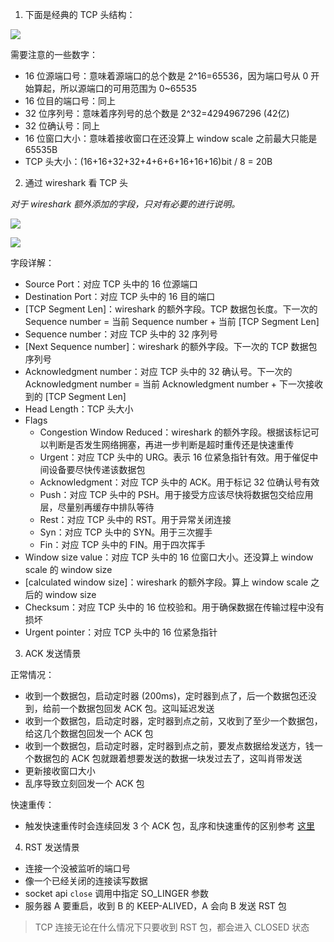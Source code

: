 1. 下面是经典的 TCP 头结构：

![](https://raw.githubusercontent.com/hsxhr-10/picture/master/TCP头.png)

需要注意的一些数字：

- 16 位源端口号：意味着源端口的总个数是 2^16=65536，因为端口号从 0 开始算起，所以源端口的可用范围为 0~65535
- 16 位目的端口号：同上
- 32 位序列号：意味着序列号的总个数是 2^32=4294967296 (42亿)
- 32 位确认号：同上
- 16 位窗口大小：意味着接收窗口在还没算上 window scale 之前最大只能是 65535B
- TCP 头大小：(16+16+32+32+4+6+6+16+16+16)bit / 8 = 20B

2. 通过 wireshark 看 TCP 头

*对于 wireshark 额外添加的字段，只对有必要的进行说明。*

![](https://raw.githubusercontent.com/hsxhr-10/picture/master/从wireshark看tcp头1.png)

![](https://raw.githubusercontent.com/hsxhr-10/picture/master/从wireshark看tcp头2.png)

字段详解：

- Source Port：对应 TCP 头中的 16 位源端口
- Destination Port：对应 TCP 头中的 16 目的端口
- [TCP Segment Len]：wireshark 的额外字段。TCP 数据包长度。下一次的 Sequence number = 当前 Sequence number + 当前 [TCP Segment Len]
- Sequence number：对应 TCP 头中的 32 序列号
- [Next Sequence number]：wireshark 的额外字段。下一次的 TCP 数据包序列号
- Acknowledgment number：对应 TCP 头中的 32 确认号。下一次的 Acknowledgment number = 当前 Acknowledgment number + 下一次接收到的 [TCP Segment Len]
- Head Length：TCP 头大小
- Flags
  - Congestion Window Reduced：wireshark 的额外字段。根据该标记可以判断是否发生网络拥塞，再进一步判断是超时重传还是快速重传
  - Urgent：对应 TCP 头中的 URG。表示 16 位紧急指针有效。用于催促中间设备要尽快传递该数据包
  - Acknowledgment：对应 TCP 头中的 ACK。用于标记 32 位确认号有效
  - Push：对应 TCP 头中的 PSH。用于接受方应该尽快将数据包交给应用层，尽量别再缓存中排队等待
  - Rest：对应 TCP 头中的 RST。用于异常关闭连接
  - Syn：对应 TCP 头中的 SYN。用于三次握手
  - Fin：对应 TCP 头中的 FIN。用于四次挥手
- Window size value：对应 TCP 头中的 16 位窗口大小。还没算上 window scale 的 window size
- [calculated window size]：wireshark 的额外字段。算上 window scale 之后的 window size
- Checksum：对应 TCP 头中的 16 位校验和。用于确保数据在传输过程中没有损坏
- Urgent pointer：对应 TCP 头中的 16 位紧急指针

3. ACK 发送情景

正常情况：

- 收到一个数据包，启动定时器 (200ms)，定时器到点了，后一个数据包还没到，给前一个数据包回发 ACK 包。这叫延迟发送
- 收到一个数据包，启动定时器，定时器到点之前，又收到了至少一个数据包，给这几个数据包回发一个 ACK 包
- 收到一个数据包，启动定时器，定时器到点之前，要发点数据给发送方，钱一个数据包的 ACK 包就跟着想要发送的数据一块发过去了，这叫肖带发送
- 更新接收窗口大小
- 乱序导致立刻回发一个 ACK 包

快速重传：

- 触发快速重传时会连续回发 3 个 ACK 包，乱序和快速重传的区别参考 [这里](https://github.com/hsxhr-10/blog/blob/master/Linux/【网络%20IO】--%20白话%20TCP%20窗口与重传.md#拥塞窗口)

4. RST 发送情景

- 连接一个没被监听的端口号
- 像一个已经关闭的连接读写数据
- socket api `close` 调用中指定 SO_LINGER 参数
- 服务器 A 要重启，收到 B 的 KEEP-ALIVED，A 会向 B 发送 RST 包

> TCP 连接无论在什么情况下只要收到 RST 包，都会进入 CLOSED 状态






